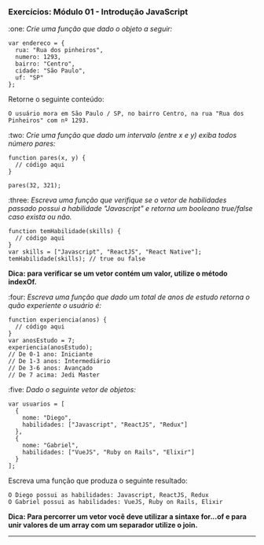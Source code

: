 <h3>Exercícios: Módulo 01 - Introdução JavaScript</h3>

<p> 
  :one: <em>Crie uma função que dado o objeto a seguir:</em>
</p>

`````
var endereco = {
  rua: "Rua dos pinheiros",
  numero: 1293,
  bairro: "Centro",
  cidade: "São Paulo",
  uf: "SP"
};
`````

<p>Retorne o seguinte conteúdo:</p>

`````
O usuário mora em São Paulo / SP, no bairro Centro, na rua "Rua dos Pinheiros" com nº 1293.
`````

<p> 
  :two: <em>Crie uma função que dado um intervalo (entre x e y) exiba todos número pares:</em>
</p>

`````
function pares(x, y) {
  // código aqui
}

pares(32, 321);
`````

<p> 
  :three: <em>Escreva uma função que verifique se o vetor de habilidades passado possui 
  a habilidade "Javascript" e retorna um booleano true/false caso exista ou não.</em>
</p>

`````
function temHabilidade(skills) {
  // código aqui
}
var skills = ["Javascript", "ReactJS", "React Native"];
temHabilidade(skills); // true ou false
`````
<strong>Dica: para verificar se um vetor contém um valor, utilize o método indexOf.</strong>

<p> 
  :four: <em>Escreva uma função que dado um total de anos de estudo retorna o quão experiente o usuário é:</em>
</p>

`````
function experiencia(anos) {
  // código aqui
}
var anosEstudo = 7;
experiencia(anosEstudo);
// De 0-1 ano: Iniciante
// De 1-3 anos: Intermediário
// De 3-6 anos: Avançado
// De 7 acima: Jedi Master
`````

<p> 
  :five: <em>Dado o seguinte vetor de objetos:</em>
</p>

`````
var usuarios = [
  {
    nome: "Diego",
    habilidades: ["Javascript", "ReactJS", "Redux"]
  },
  {
    nome: "Gabriel",
    habilidades: ["VueJS", "Ruby on Rails", "Elixir"]
  }
];
`````

Escreva uma função que produza o seguinte resultado:

`````
O Diego possui as habilidades: Javascript, ReactJS, Redux
O Gabriel possui as habilidades: VueJS, Ruby on Rails, Elixir
`````
<strong>
  Dica: Para percorrer um vetor você deve utilizar a sintaxe for...of e 
  para unir valores de um array com um separador utilize o join.
</strong>

---------------------------------------------------------------------------------------------------------------------------------------------------------------------------------
